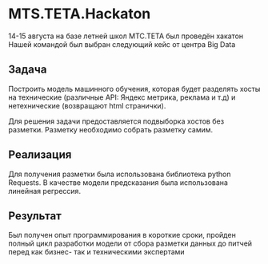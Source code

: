 # MTS.TETA.Hackaton

14-15 августа на базе летней школ МТС.ТЕТА был проведён хакатон
Нашей командой был выбран следующий кейс от центра Big Data

## Задача

Построить модель машинного обучения, которая будет разделять хосты на технические (различные API: Яндекс метрика, реклама и т.д) и нетехнические (возвращают html странички).

Для решения задачи предоставляется подвыборка хостов без разметки. Разметку необходимо собрать разметку самим.

## Реализация

Для получения разметки была использована библиотека python Requests. В качестве модели предсказания была использована линейная регрессия.

## Результат

Был получен опыт программирования в короткие сроки, пройден полный цикл разработки модели от сбора разметки данных до питчей перед как бизнес- так и техническими экспертами
